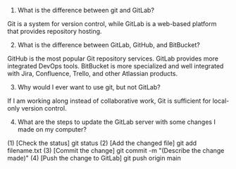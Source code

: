 1. What is the difference between git and GitLab?

Git is a system for version control, while GitLab is a web-based platform that provides repository hosting.

2. What is the difference between GitLab, GitHub, and BitBucket?

GitHub is the most popular Git repository services. GitLab provides more integrated DevOps tools. BitBucket is more specialized and well integrated with Jira, Confluence, Trello, and other Atlassian products.

3. Why would I ever want to use git, but not GitLab?

If I am working along instead of collaborative work, Git is sufficient for local-only version control.

4. What are the steps to update the GitLab server with some changes I made on my computer?

(1) [Check the status] git status
(2) [Add the changed file] git add filename.txt
(3) [Commit the change] git commit -m "(Describe the change made)"
(4) [Push the change to GitLab] git push origin main